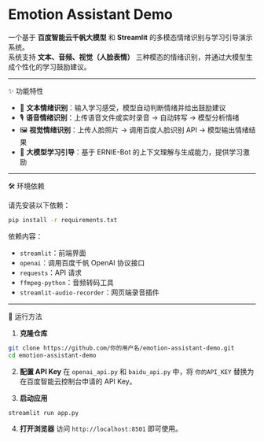 # Emotion Assistant Demo

一个基于 **百度智能云千帆大模型** 和 **Streamlit** 的多模态情绪识别与学习引导演示系统。  
系统支持 **文本、音频、视觉（人脸表情）** 三种模态的情绪识别，并通过大模型生成个性化的学习鼓励建议。  

---

✨ 功能特性
- 📝 **文本情绪识别**：输入学习感受，模型自动判断情绪并给出鼓励建议  
- 🎙️ **语音情绪识别**：上传语音文件或实时录音 → 自动转写 → 模型分析情绪  
- 🖼️ **视觉情绪识别**：上传人脸照片 → 调用百度人脸识别 API → 模型输出情绪结果  
- 🤖 **大模型学习引导**：基于 ERNIE-Bot 的上下文理解与生成能力，提供学习激励  

---

🛠️ 环境依赖

请先安装以下依赖：
```bash
pip install -r requirements.txt
````

依赖内容：

* `streamlit`：前端界面
* `openai`：调用百度千帆 OpenAI 协议接口
* `requests`：API 请求
* `ffmpeg-python`：音频转码工具
* `streamlit-audio-recorder`：网页端录音插件

---

🚀 运行方法

1. **克隆仓库**

```bash
git clone https://github.com/你的用户名/emotion-assistant-demo.git
cd emotion-assistant-demo
```

2. **配置 API Key**
   在 `openai_api.py` 和 `baidu_api.py` 中，将 `你的API_KEY` 替换为在百度智能云控制台申请的 API Key。

3. **启动应用**

```bash
streamlit run app.py
```

4. **打开浏览器**
   访问 `http://localhost:8501` 即可使用。

